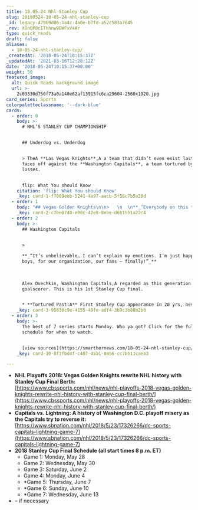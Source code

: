 ```yaml
---
title: 18.05.24 Nhl Stanley Cup
slug: 20180524-18-05-24-nhl-stanley-cup
_id: legacy-479b9d06-1a4c-4a0e-b7fd-a52c583a7645
_rev: XOnQP8cIThhnw9BWFxV4Ar
type: quick_reads
draft: false
aliases:
  - 18-05-24-nhl-stanley-cup/
_createdAt: '2018-05-24T10:15:37Z'
_updatedAt: '2021-03-16T12:28:12Z'
date: '2018-05-24T10:15:37+00:00'
weight: 50
featured_image:
  alt: Quick Reads background image
  url: >-
    2c03330d756f73a0a140e02af13915fc6ca29604-2560x1920.jpg
card_series: Sports
colorpaletteclassname: '--dark-blue'
cards:
  - order: 0
    body: >-
      # NHL’S STANLEY CUP CHAMPIONSHIP


      ## Underdog vs. Underdog


      > TheA **Las Vegas Knights**,A a team that didn’t even exist last year,
      faces off against the **Washington Capitals**, a team tortured by playoff
      losses.


      flip: What You should Know
    citation: 'flip: What You should Know'
    _key: card-1-f7089eeb-5241-4a97-aacb-5f56c7b5a30d
  - order: 1
    body: "## Vegas Golden Knights\n\n>   \n  \n**_‘Everybody on this team has something to prove. We call ourselves a\x18The Golden Misfits’ for a reason. We’re doing a good job of proving everybody wrong.’_**  \n  \n  \n  \nRyan Reaves, Golden Knights, helped score winning goal that sent team to the Final.\n\n* **New franchise:**A At one point, 500-1 odds to win championship."
    _key: card-2-c2be0748-e08c-42e8-8ebe-d6b1551a22c4
  - order: 2
    body: >-
      ## Washington Capitals


      >   
        
      **_“It’s unbelievable… I can’t explain my emotions. I’m just happy for my
      boys, for our organization, our fans — finally!”_**  
        
        
        
      Alex Ovechkin, Washington Capitals,A regarded as this generation's great
      goalscorer. This is his 1st Stanley Cup final.


      * **Tortured Past:A** First Stanley Cup appearance in 20 yrs, never won.
    _key: card-3-95630c9e-4155-49fe-adf4-3b9c3b88b2b0
  - order: 3
    body: >-
      The best of 7 series starts Monday. Who ya got? Click for the full
      schedule for when to watch.


      [view sources](https://smarthernews.com/18-05-24-nhl-stanley-cup/)
    _key: card-10-8f1fbd4f-c407-45a1-8856-cc7b511caea3

---
```

* **NHL Playoffs 2018: Vegas Golden Knights rewrite NHL history with Stanley Cup Final Berth:**  
[https://www.cbssports.com/nhl/news/nhl-playoffs-2018-vegas-golden-knights-rewrite-nhl-history-with-stanley-cup-final-berth/](https://www.cbssports.com/nhl/news/nhl-playoffs-2018-vegas-golden-knights-rewrite-nhl-history-with-stanley-cup-final-berth/)
* **Capitals vs. Lightning: A history of Washington D.C. playoff misery as the Capitals try to reverse it:**  
[https://www.sbnation.com/nhl/2018/5/23/17326266/dc-sports-capitals-lightning-game-7](https://www.sbnation.com/nhl/2018/5/23/17326266/dc-sports-capitals-lightning-game-7)
* **2018 Stanley Cup Final Schedule (all start times 8 p.m. ET)**
  * Game 1: Monday, May 28
  * Game 2: Wednesday, May 30
  * Game 3: Saturday, June 2
  * Game 4: Monday, June 4
  * *Game 5: Thursday, June 7
  * *Game 6: Sunday, June 10
  * *Game 7: Wednesday, June 13  
* – if necessary